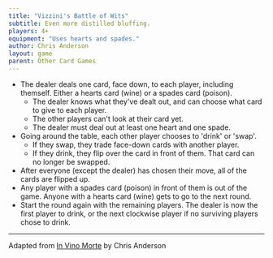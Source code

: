 ```yaml
---
title: "Vizzini's Battle of Wits"
subtitle: Even more distilled bluffing.
players: 4+
equipment: "Uses hearts and spades."
author: Chris Anderson
layout: game
parent: Other Card Games
---
```



- The dealer deals one card, face down, to each player, including themself. Either a hearts card (wine) or a spades card (poison). 
    - The dealer knows what they've dealt out, and can choose what card to give to each player.
    - The other players can't look at their card yet.
    - The dealer must deal out at least one heart and one spade.
- Going around the table, each other player chooses to 'drink' or 'swap'.
   - If they swap, they trade face-down cards with another player.
   - If they drink, they flip over the card in front of them. That card can no longer be swapped.
- After everyone (except the dealer) has chosen their move, all of the cards are flipped up.
- Any player with a spades card (poison) in front of them is out of the game. Anyone with a hearts card (wine) gets to go to the next round.
- Start the round again with the remaining players. The dealer is now the first player to drink, or the next clockwise player if no surviving players chose to drink.

---

Adapted from [In Vino Morte](https://buttonshygames.com/products/in-vino-morte) by Chris Anderson
